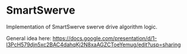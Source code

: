 # SmartSwerve
Implementation of SmartSwerve swerve drive algorithm logic.

General idea here: https://docs.google.com/presentation/d/1-l3PcH579djn5xc2BAC4dahqKj2N8xaAGZCToeYemug/edit?usp=sharing
